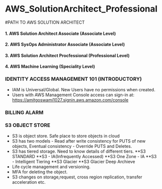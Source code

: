 # AWS_SolutionArchitect_Professional
#PATH TO AWS SOLUTION ARCHITECT
#### 1. AWS Solution Architect Associate (Associate Level)
#### 2. AWS SysOps Administrator Associate (Associate Level)
#### 3. AWS Solution Architect Procfessional (Professional Level)
#### 4. AWS Machine Learning (Speciality Level) 

### IDENTITY ACCESS MANAGEMENT 101 (INTRODUCTORY)

* IAM is Universal/Global. New Users have no permissions when created. 
* Users with AWS Management Console access can sign-in at: https://amitgoswami1027.signin.aws.amazon.com/console

### BILLING ALARM

### S3 OBJECT STORE
* S3 is object store. Safe place to store objects in cloud
* S3 has two models - Read after write consistency for PUTS of new objects, Eventual consistency - Override PUTS and Deletes. 
* S3 has tiered storage. Need to know details of different tiers. 
  **S3 STANDARD 
  **S3 - IA(Infrequently Accessed)
  **S3 One Zone - IA
  **S3 - Intelligent Tiering
  **S3 Glacier
  **S3 Glacier Deep Archieve
* Life cycle management and versioning.
* MFA for deleting the object.
* S3 changes on storage,request, cross region replication, transfer acceleration etc.


